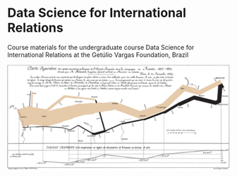 # Data Science for International Relations

Course materials for the undergraduate course Data Science for International Relations at the Getúlio Vargas Foundation, Brazil

![Minard's Napoleon Map](https://github.com/rnmag/DS4IR-FGV/blob/main/Aula%2007/instructor/images/minard.png)

